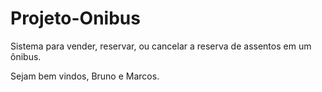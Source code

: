 # Projeto-Onibus
Sistema para vender, reservar, ou cancelar a reserva de assentos em um ônibus.

Sejam bem vindos, Bruno e Marcos.
